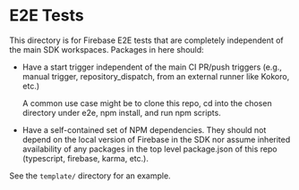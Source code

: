# E2E Tests

This directory is for Firebase E2E tests that are completely independent of the main SDK workspaces. Packages in here should:

* Have a start trigger independent of the main CI PR/push triggers (e.g., manual trigger, repository_dispatch, from an external runner like Kokoro, etc.)
  
  A common use case might be to clone this repo, cd into the chosen directory under e2e, npm install, and run npm scripts.

* Have a self-contained set of NPM dependencies. They should not depend on the local version of Firebase in the SDK nor assume inherited availability of any packages in the top level package.json of this repo (typescript, firebase, karma, etc.).

See the `template/` directory for an example.